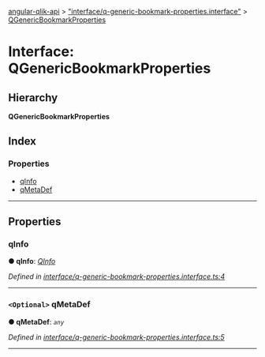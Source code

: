 [angular-qlik-api](../README.md) > ["interface/q-generic-bookmark-properties.interface"](../modules/_interface_q_generic_bookmark_properties_interface_.md) > [QGenericBookmarkProperties](../interfaces/_interface_q_generic_bookmark_properties_interface_.qgenericbookmarkproperties.md)

# Interface: QGenericBookmarkProperties

## Hierarchy

**QGenericBookmarkProperties**

## Index

### Properties

* [qInfo](_interface_q_generic_bookmark_properties_interface_.qgenericbookmarkproperties.md#qinfo)
* [qMetaDef](_interface_q_generic_bookmark_properties_interface_.qgenericbookmarkproperties.md#qmetadef)

---

## Properties

<a id="qinfo"></a>

###  qInfo

**● qInfo**: *[QInfo](_interface_q_info_interface_.qinfo.md)*

*Defined in [interface/q-generic-bookmark-properties.interface.ts:4](https://github.com/goekaypamuk/angular-qlik-api/blob/be30617/src/interface/q-generic-bookmark-properties.interface.ts#L4)*

___
<a id="qmetadef"></a>

### `<Optional>` qMetaDef

**● qMetaDef**: *`any`*

*Defined in [interface/q-generic-bookmark-properties.interface.ts:5](https://github.com/goekaypamuk/angular-qlik-api/blob/be30617/src/interface/q-generic-bookmark-properties.interface.ts#L5)*

___

